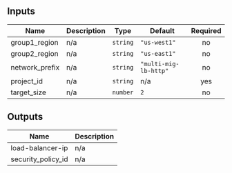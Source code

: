 <!-- BEGINNING OF PRE-COMMIT-TERRAFORM DOCS HOOK -->
## Inputs

| Name | Description | Type | Default | Required |
|------|-------------|------|---------|:--------:|
| group1\_region | n/a | `string` | `"us-west1"` | no |
| group2\_region | n/a | `string` | `"us-east1"` | no |
| network\_prefix | n/a | `string` | `"multi-mig-lb-http"` | no |
| project\_id | n/a | `string` | n/a | yes |
| target\_size | n/a | `number` | `2` | no |

## Outputs

| Name | Description |
|------|-------------|
| load-balancer-ip | n/a |
| security\_policy\_id | n/a |

<!-- END OF PRE-COMMIT-TERRAFORM DOCS HOOK -->
